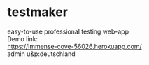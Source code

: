 # testmaker
easy-to-use professional testing web-app
<br>
Demo link: <br>
https://immense-cove-56026.herokuapp.com/
<br>
admin u&p:deutschland
